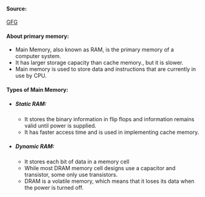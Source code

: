 #### Source:
[GFG](https://www.geeksforgeeks.org/memory-hierarchy-design-and-its-characteristics/)

#### About primary memory:

* Main Memory, also known as RAM, is the primary memory of a computer system. 
* It has larger storage capacity than cache memory., but it is slower.
* Main memory is used to store data and instructions that are currently in use by CPU.

#### Types of Main Memory:

* ##### Static RAM: 
	* It stores the binary information in flip flops and information remains valid until power is supplied.
	* It has faster access time and is used in implementing cache memory.
* ##### Dynamic RAM:
	* It stores each bit of data in a memory cell
	* While most DRAM memory cell designs use a capacitor and transistor, some only use transistors.
	* DRAM is a volatile memory, which means that it loses its data when the power is turned off.